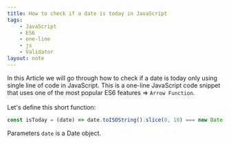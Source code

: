 ```yaml
---
title: How to check if a date is today in JavaScript
tags:
    - JavaScript
    - ES6
    - one-line
    - js
    - Validator
layout: note
---
```




In this Article we will go through how to check if a date is today only using single line of code in JavaScript.
This is a one-line JavaScript code snippet that uses one of the most popular ES6 features => `Arrow Function`.
<br/>
<br/>
Let's define this short function:

```js {.wrap}
const isToday = (date) => date.toISOString().slice(0, 10) === new Date().toISOString().slice(0, 10);
```
Parameters `date` is a Date object.


